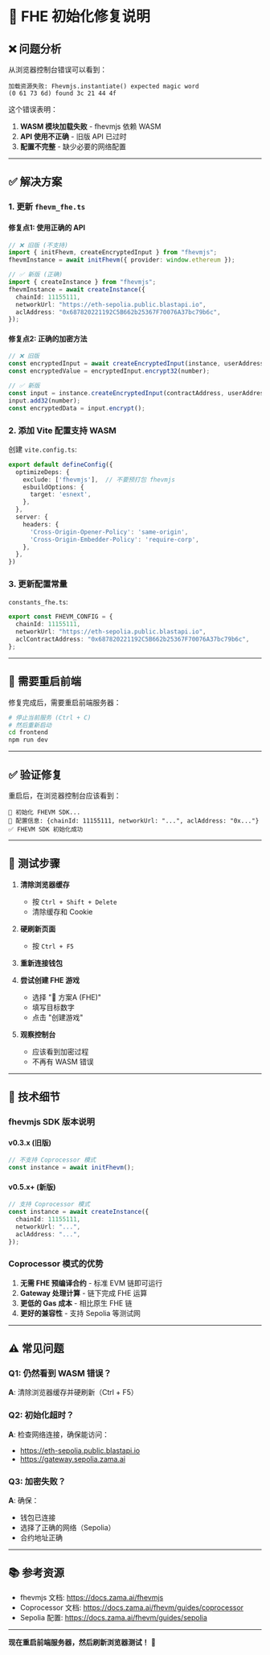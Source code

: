 # 🔧 FHE 初始化修复说明

## ❌ 问题分析

从浏览器控制台错误可以看到：

```
加载资源失败: Fhevmjs.instantiate() expected magic word 
(0 61 73 6d) found 3c 21 44 4f
```

这个错误表明：
1. **WASM 模块加载失败** - fhevmjs 依赖 WASM
2. **API 使用不正确** - 旧版 API 已过时
3. **配置不完整** - 缺少必要的网络配置

---

## ✅ 解决方案

### 1. 更新 `fhevm_fhe.ts`

#### 修复点1: 使用正确的 API
```typescript
// ❌ 旧版 (不支持)
import { initFhevm, createEncryptedInput } from "fhevmjs";
fhevmInstance = await initFhevm({ provider: window.ethereum });

// ✅ 新版 (正确)
import { createInstance } from "fhevmjs";
fhevmInstance = await createInstance({
  chainId: 11155111,
  networkUrl: "https://eth-sepolia.public.blastapi.io",
  aclAddress: "0x687820221192C5B662b25367F70076A37bc79b6c",
});
```

#### 修复点2: 正确的加密方法
```typescript
// ❌ 旧版
const encryptedInput = await createEncryptedInput(instance, userAddress, contractAddress);
const encryptedValue = encryptedInput.encrypt32(number);

// ✅ 新版
const input = instance.createEncryptedInput(contractAddress, userAddress);
input.add32(number);
const encryptedData = input.encrypt();
```

### 2. 添加 Vite 配置支持 WASM

创建 `vite.config.ts`:
```typescript
export default defineConfig({
  optimizeDeps: {
    exclude: ['fhevmjs'],  // 不要预打包 fhevmjs
    esbuildOptions: {
      target: 'esnext',
    },
  },
  server: {
    headers: {
      'Cross-Origin-Opener-Policy': 'same-origin',
      'Cross-Origin-Embedder-Policy': 'require-corp',
    },
  },
})
```

### 3. 更新配置常量

`constants_fhe.ts`:
```typescript
export const FHEVM_CONFIG = {
  chainId: 11155111,
  networkUrl: "https://eth-sepolia.public.blastapi.io",
  aclContractAddress: "0x687820221192C5B662b25367F70076A37bc79b6c",
};
```

---

## 🔄 需要重启前端

修复完成后，需要重启前端服务器：

```bash
# 停止当前服务 (Ctrl + C)
# 然后重新启动
cd frontend
npm run dev
```

---

## ✅ 验证修复

重启后，在浏览器控制台应该看到：

```
🔧 初始化 FHEVM SDK...
📡 配置信息: {chainId: 11155111, networkUrl: "...", aclAddress: "0x..."}
✅ FHEVM SDK 初始化成功
```

---

## 🎯 测试步骤

1. **清除浏览器缓存**
   - 按 `Ctrl + Shift + Delete`
   - 清除缓存和 Cookie

2. **硬刷新页面**
   - 按 `Ctrl + F5`

3. **重新连接钱包**

4. **尝试创建 FHE 游戏**
   - 选择 "🔐 方案A (FHE)"
   - 填写目标数字
   - 点击 "创建游戏"

5. **观察控制台**
   - 应该看到加密过程
   - 不再有 WASM 错误

---

## 📝 技术细节

### fhevmjs SDK 版本说明

#### v0.3.x (旧版)
```typescript
// 不支持 Coprocessor 模式
const instance = await initFhevm();
```

#### v0.5.x+ (新版)
```typescript
// 支持 Coprocessor 模式
const instance = await createInstance({
  chainId: 11155111,
  networkUrl: "...",
  aclAddress: "...",
});
```

### Coprocessor 模式的优势

1. **无需 FHE 预编译合约** - 标准 EVM 链即可运行
2. **Gateway 处理计算** - 链下完成 FHE 运算
3. **更低的 Gas 成本** - 相比原生 FHE 链
4. **更好的兼容性** - 支持 Sepolia 等测试网

---

## ⚠️ 常见问题

### Q1: 仍然看到 WASM 错误？
**A**: 清除浏览器缓存并硬刷新（Ctrl + F5）

### Q2: 初始化超时？
**A**: 检查网络连接，确保能访问：
- https://eth-sepolia.public.blastapi.io
- https://gateway.sepolia.zama.ai

### Q3: 加密失败？
**A**: 确保：
- 钱包已连接
- 选择了正确的网络（Sepolia）
- 合约地址正确

---

## 📚 参考资源

- fhevmjs 文档: https://docs.zama.ai/fhevmjs
- Coprocessor 文档: https://docs.zama.ai/fhevm/guides/coprocessor
- Sepolia 配置: https://docs.zama.ai/fhevm/guides/sepolia

---

**现在重启前端服务器，然后刷新浏览器测试！** 🚀


